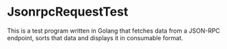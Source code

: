 # JsonrpcRequestTest
This is a test program written in Golang that fetches data from a JSON-RPC endpoint, sorts that data and displays
it in consumable format.

